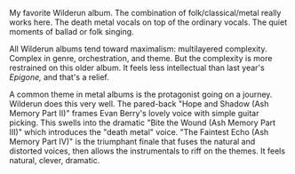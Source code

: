 My favorite Wilderun album. The combination of folk/classical/metal really works here. The death metal vocals
on top of the ordinary vocals. The quiet moments of ballad or folk singing.

All Wilderun albums tend toward maximalism: multilayered complexity. Complex in genre, orchestration, and
theme. But the complexity is more restrained on this older album. It feels less intellectual than last year's
*Epigone,* and that's a relief.

A common theme in metal albums is the protagonist going on a journey. Wilderun does this very well. The
pared-back "Hope and Shadow (Ash Memory Part II)" frames Evan Berry's lovely voice with simple guitar picking.
This swells into the dramatic "Bite the Wound (Ash Memory Part III)" which introduces the "death
metal" voice. "The Faintest Echo (Ash Memory Part IV)" is the triumphant finale that fuses the natural and
distorted voices, then allows the instrumentals to riff on the themes. It feels natural, clever, dramatic.

